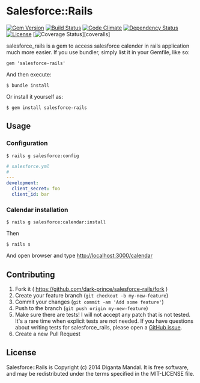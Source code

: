 # Salesforce::Rails

[![Gem Version](https://badge.fury.io/rb/salesforce-rails.svg)](http://badge.fury.io/rb/salesforce-rails) [![Build Status](https://travis-ci.org/dark-prince/salesforce-rails.svg)](https://travis-ci.org/dark-prince/salesforce-rails) [![Code Climate](https://codeclimate.com/github/dark-prince/salesforce-rails.png)](https://codeclimate.com/github/dark-prince/salesforce-rails) [![Dependency Status](https://gemnasium.com/dark-prince/salesforce-rails.svg)](https://gemnasium.com/dark-prince/salesforce-rails) [![License](http://img.shields.io/license/MIT.png?color=green)](http://opensource.org/licenses/MIT) [![Coverage Status](http://img.shields.io/coveralls/dark-prince/salesforce-rails.svg)][coveralls]

salesforce_rails is a gem to access salesforce calender in rails application much more easier. If you use bundler, simply list it in your Gemfile, like so:

    gem 'salesforce-rails'

And then execute:

    $ bundle install

Or install it yourself as:

    $ gem install salesforce-rails

## Usage
### Configuration

    $ rails g salesforce:config

```yaml
# salesforce.yml
#
---
development:
  client_secret: foo
  client_id: bar
```

### Calendar installation

    $ rails g salesforce:calendar:install

Then

    $ rails s

And open browser and type [http://localhost:3000/calendar](http://localhost:3000/calendar)


## Contributing

1. Fork it ( https://github.com/dark-prince/salesforce-rails/fork )
2. Create your feature branch (`git checkout -b my-new-feature`)
3. Commit your changes (`git commit -am 'Add some feature'`)
4. Push to the branch (`git push origin my-new-feature`)
5. Make sure there are tests! I will not accept any patch that is not tested. It's a rare time when explicit tests are not needed. If you have questions about writing tests for salesforce_rails, please open a [GitHub issue](https://github.com/dark-prince/salesforce-rails/issues/new).
6. Create a new Pull Request

## License

Salesforce::Rails is Copyright (c) 2014 Diganta Mandal. It is free software, and may be redistributed under the terms specified in the MIT-LICENSE file.

